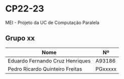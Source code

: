 # CP22-23
MEI - Projeto da UC de Computação Paralela 

## Grupo xx

| Nome                            | Nº      |
| ------------------------------- | ------- |
| Eduardo Fernando Cruz Henriques | A93186  |
| Pedro Ricardo Quinteiro Freitas | PGxxxxx |
